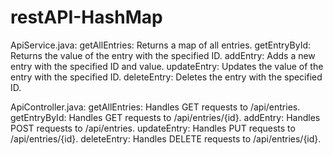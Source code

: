 # restAPI-HashMap

ApiService.java:
getAllEntries: Returns a map of all entries.
getEntryById: Returns the value of the entry with the specified ID.
addEntry: Adds a new entry with the specified ID and value.
updateEntry: Updates the value of the entry with the specified ID.
deleteEntry: Deletes the entry with the specified ID.


ApiController.java:
getAllEntries: Handles GET requests to /api/entries.
getEntryById: Handles GET requests to /api/entries/{id}.
addEntry: Handles POST requests to /api/entries.
updateEntry: Handles PUT requests to /api/entries/{id}.
deleteEntry: Handles DELETE requests to /api/entries/{id}.